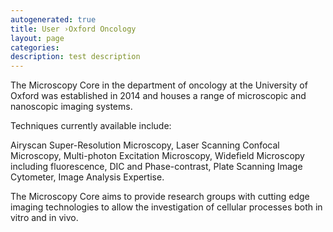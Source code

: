 ```yaml
---
autogenerated: true
title: User ›Oxford Oncology
layout: page
categories: 
description: test description
---
```


The Microscopy Core in the department of oncology at the University of Oxford was established in 2014 and houses a range of microscopic and nanoscopic imaging systems.

Techniques currently available include:

Airyscan Super-Resolution Microscopy, Laser Scanning Confocal Microscopy, Multi-photon Excitation Microscopy, Widefield Microscopy including fluorescence, DIC and Phase-contrast, Plate Scanning Image Cytometer, Image Analysis Expertise.

The Microscopy Core aims to provide research groups with cutting edge imaging technologies to allow the investigation of cellular processes both in vitro and in vivo.
